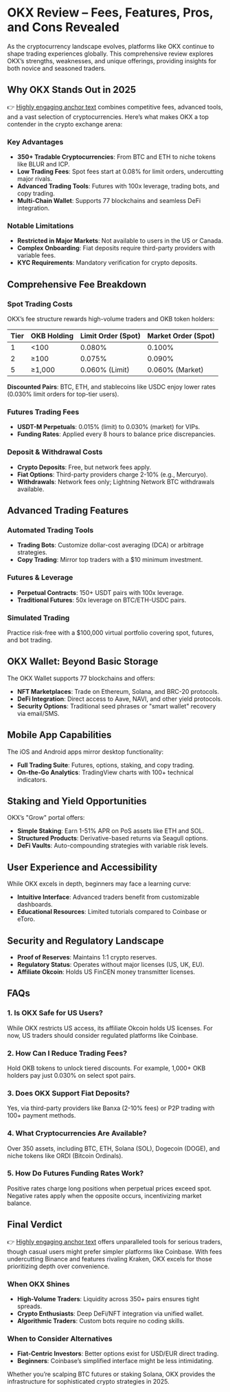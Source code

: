 # OKX Review – Fees, Features, Pros, and Cons Revealed  

As the cryptocurrency landscape evolves, platforms like OKX continue to shape trading experiences globally. This comprehensive review explores OKX’s strengths, weaknesses, and unique offerings, providing insights for both novice and seasoned traders.  

## Why OKX Stands Out in 2025  

👉 [Highly engaging anchor text](https://bit.ly/okx-bonus) combines competitive fees, advanced tools, and a vast selection of cryptocurrencies. Here’s what makes OKX a top contender in the crypto exchange arena:  

### Key Advantages  
- **350+ Tradable Cryptocurrencies**: From BTC and ETH to niche tokens like BLUR and ICP.  
- **Low Trading Fees**: Spot fees start at 0.08% for limit orders, undercutting major rivals.  
- **Advanced Trading Tools**: Futures with 100x leverage, trading bots, and copy trading.  
- **Multi-Chain Wallet**: Supports 77 blockchains and seamless DeFi integration.  

### Notable Limitations  
- **Restricted in Major Markets**: Not available to users in the US or Canada.  
- **Complex Onboarding**: Fiat deposits require third-party providers with variable fees.  
- **KYC Requirements**: Mandatory verification for crypto deposits.  

## Comprehensive Fee Breakdown  

### Spot Trading Costs  
OKX’s fee structure rewards high-volume traders and OKB token holders:  

| Tier | OKB Holding | Limit Order (Spot) | Market Order (Spot) |  
|------|-------------|--------------------|----------------------|  
| 1    | <100        | 0.080%             | 0.100%               |  
| 2    | ≥100        | 0.075%             | 0.090%               |  
| 5    | ≥1,000      | 0.060% (Limit)     | 0.060% (Market)      |  

**Discounted Pairs**: BTC, ETH, and stablecoins like USDC enjoy lower rates (0.030% limit orders for top-tier users).  

### Futures Trading Fees  
- **USDT-M Perpetuals**: 0.015% (limit) to 0.030% (market) for VIPs.  
- **Funding Rates**: Applied every 8 hours to balance price discrepancies.  

### Deposit & Withdrawal Costs  
- **Crypto Deposits**: Free, but network fees apply.  
- **Fiat Options**: Third-party providers charge 2-10% (e.g., Mercuryo).  
- **Withdrawals**: Network fees only; Lightning Network BTC withdrawals available.  

## Advanced Trading Features  

### Automated Trading Tools  
- **Trading Bots**: Customize dollar-cost averaging (DCA) or arbitrage strategies.  
- **Copy Trading**: Mirror top traders with a $10 minimum investment.  

### Futures & Leverage  
- **Perpetual Contracts**: 150+ USDT pairs with 100x leverage.  
- **Traditional Futures**: 50x leverage on BTC/ETH-USDC pairs.  

### Simulated Trading  
Practice risk-free with a $100,000 virtual portfolio covering spot, futures, and bot trading.  

## OKX Wallet: Beyond Basic Storage  

The OKX Wallet supports 77 blockchains and offers:  
- **NFT Marketplaces**: Trade on Ethereum, Solana, and BRC-20 protocols.  
- **DeFi Integration**: Direct access to Aave, NAVI, and other yield protocols.  
- **Security Options**: Traditional seed phrases or "smart wallet" recovery via email/SMS.  

## Mobile App Capabilities  

The iOS and Android apps mirror desktop functionality:  
- **Full Trading Suite**: Futures, options, staking, and copy trading.  
- **On-the-Go Analytics**: TradingView charts with 100+ technical indicators.  

## Staking and Yield Opportunities  

OKX’s "Grow" portal offers:  
- **Simple Staking**: Earn 1-51% APR on PoS assets like ETH and SOL.  
- **Structured Products**: Derivative-based returns via Seagull options.  
- **DeFi Vaults**: Auto-compounding strategies with variable risk levels.  

## User Experience and Accessibility  

While OKX excels in depth, beginners may face a learning curve:  
- **Intuitive Interface**: Advanced traders benefit from customizable dashboards.  
- **Educational Resources**: Limited tutorials compared to Coinbase or eToro.  

## Security and Regulatory Landscape  

- **Proof of Reserves**: Maintains 1:1 crypto reserves.  
- **Regulatory Status**: Operates without major licenses (US, UK, EU).  
- **Affiliate Okcoin**: Holds US FinCEN money transmitter licenses.  

## FAQs  

### 1. Is OKX Safe for US Users?  
While OKX restricts US access, its affiliate Okcoin holds US licenses. For now, US traders should consider regulated platforms like Coinbase.  

### 2. How Can I Reduce Trading Fees?  
Hold OKB tokens to unlock tiered discounts. For example, 1,000+ OKB holders pay just 0.030% on select spot pairs.  

### 3. Does OKX Support Fiat Deposits?  
Yes, via third-party providers like Banxa (2-10% fees) or P2P trading with 100+ payment methods.  

### 4. What Cryptocurrencies Are Available?  
Over 350 assets, including BTC, ETH, Solana (SOL), Dogecoin (DOGE), and niche tokens like ORDI (Bitcoin Ordinals).  

### 5. How Do Futures Funding Rates Work?  
Positive rates charge long positions when perpetual prices exceed spot. Negative rates apply when the opposite occurs, incentivizing market balance.  

## Final Verdict  

👉 [Highly engaging anchor text](https://bit.ly/okx-bonus) offers unparalleled tools for serious traders, though casual users might prefer simpler platforms like Coinbase. With fees undercutting Binance and features rivaling Kraken, OKX excels for those prioritizing depth over convenience.  

### When OKX Shines  
- **High-Volume Traders**: Liquidity across 350+ pairs ensures tight spreads.  
- **Crypto Enthusiasts**: Deep DeFi/NFT integration via unified wallet.  
- **Algorithmic Traders**: Custom bots require no coding skills.  

### When to Consider Alternatives  
- **Fiat-Centric Investors**: Better options exist for USD/EUR direct trading.  
- **Beginners**: Coinbase’s simplified interface might be less intimidating.  

Whether you’re scalping BTC futures or staking Solana, OKX provides the infrastructure for sophisticated crypto strategies in 2025.